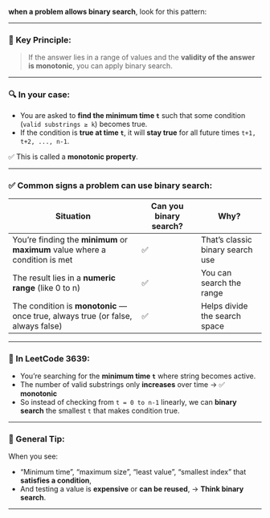  **when a problem allows binary search**, look for this pattern:

---

### 🔑 Key Principle:

> If the answer lies in a range of values and the **validity of the answer is monotonic**, you can apply binary search.

---

### 🔍 In your case:

* You are asked to **find the minimum time `t`** such that some condition (`valid substrings ≥ k`) becomes true.
* If the condition is **true at time `t`**, it will **stay true** for all future times `t+1, t+2, ..., n-1`.

✅ This is called a **monotonic property**.

---

### ✅ Common signs a problem can use binary search:

| Situation                                                                        | Can you binary search? | Why?                             |
| -------------------------------------------------------------------------------- | ---------------------- | -------------------------------- |
| You’re finding the **minimum** or **maximum** value where a condition is met     | ✅                      | That’s classic binary search use |
| The result lies in a **numeric range** (like 0 to n)                             | ✅                      | You can search the range         |
| The condition is **monotonic** — once true, always true (or false, always false) | ✅                      | Helps divide the search space    |

---

### 📘 In LeetCode 3639:

* You’re searching for the **minimum time `t`** where string becomes active.
* The number of valid substrings only **increases** over time → ✅ **monotonic**
* So instead of checking from `t = 0 to n-1` linearly, we can **binary search** the smallest `t` that makes condition true.

---

### 🧠 General Tip:

When you see:

* “Minimum time”, “maximum size”, “least value”, “smallest index” that **satisfies a condition**,
* And testing a value is **expensive** or **can be reused**,
  → **Think binary search**.

---
